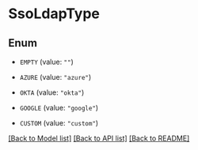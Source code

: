 # SsoLdapType

## Enum


* `EMPTY` (value: `""`)

* `AZURE` (value: `"azure"`)

* `OKTA` (value: `"okta"`)

* `GOOGLE` (value: `"google"`)

* `CUSTOM` (value: `"custom"`)


[[Back to Model list]](../README.md#documentation-for-models) [[Back to API list]](../README.md#documentation-for-api-endpoints) [[Back to README]](../README.md)


